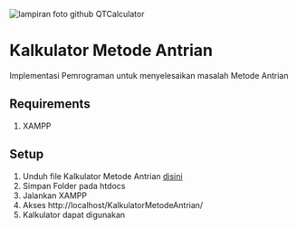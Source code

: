 ![lampiran foto github QTCalculator](https://user-images.githubusercontent.com/83019762/147903932-cf5fa55c-0d43-4967-a29d-1a126bc598cd.png)

# Kalkulator Metode Antrian
Implementasi Pemrograman untuk menyelesaikan masalah Metode Antrian

<h2>Requirements</h2>
<ol>
  <li>XAMPP</li>
</ol>

<h2>Setup</h2>
<ol>
   <li>Unduh file Kalkulator Metode Antrian <a href="https://github.com/mfebrindafian/Queueing-Theory-Calculator/archive/refs/heads/main.zip"> disini </a> </li>
   <li>Simpan Folder pada htdocs</li>
   <li>Jalankan XAMPP </li>
    <li>Akses http://localhost/KalkulatorMetodeAntrian/ </li>
    <li>Kalkulator dapat digunakan </li>
</li>
</ol>

